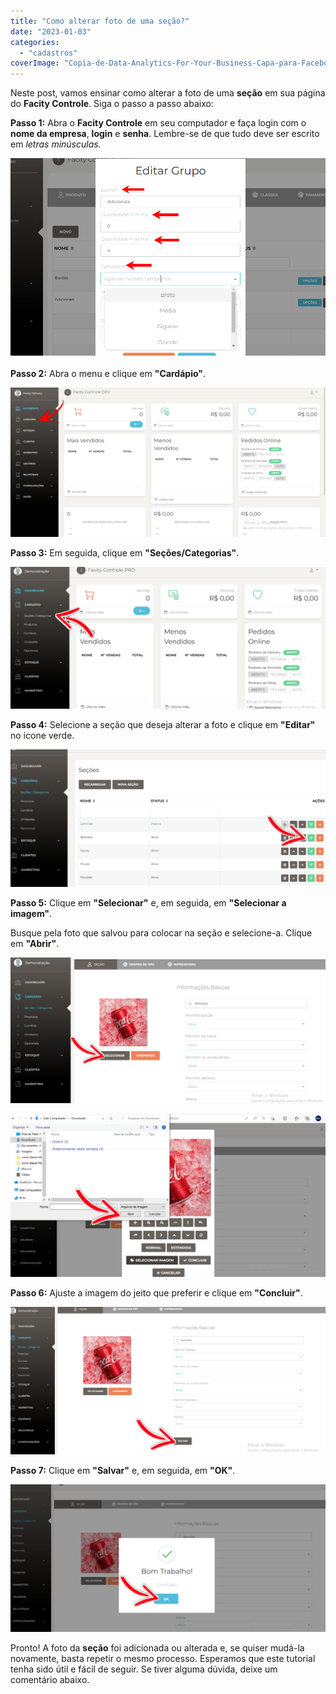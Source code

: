 ```yaml
---
title: "Como alterar foto de uma seção?"
date: "2023-01-03"
categories: 
  - "cadastros"
coverImage: "Copia-de-Data-Analytics-For-Your-Business-Capa-para-Facebook-1640-×-724-px-2.png"
---
```


Neste post, vamos ensinar como alterar a foto de uma **seção** em sua página do **Facity Controle**. Siga o passo a passo abaixo:

**Passo 1:** Abra o **Facity Controle** em seu computador e faça login com o **nome da empresa**, **login** e **senha**. Lembre-se de que tudo deve ser escrito em _letras minúsculas._

![](images/image-8.png)

**Passo 2:** Abra o menu e clique em **"Cardápio"**.

![](images/image-9-1024x487.png)

**Passo 3:** Em seguida, clique em **"Seções/Categorias"**.

![](images/1-2-1024x460.png)

**Passo 4:** Selecione a seção que deseja alterar a foto e clique em **"Editar"** no ícone verde.

![](images/secao-certo-2-1024x447.png)

**Passo 5:** Clique em **"Selecionar"** e, em seguida, em **"Selecionar a imagem"**.

Busque pela foto que salvou para colocar na seção e selecione-a. Clique em **"Abrir"**.

![](images/3-1024x475.png)

![](images/7-1-1024x529.png)

**Passo 6:** Ajuste a imagem do jeito que preferir e clique em **"Concluir"**.

![](images/5-1-1024x481.png)

**Passo 7:** Clique em **"Salvar"** e, em seguida, em **"OK"**.

![](images/6-1024x478.png)

Pronto! A foto da **seção** foi adicionada ou alterada e, se quiser mudá-la novamente, basta repetir o mesmo processo. Esperamos que este tutorial tenha sido útil e fácil de seguir. Se tiver alguma dúvida, deixe um comentário abaixo.
